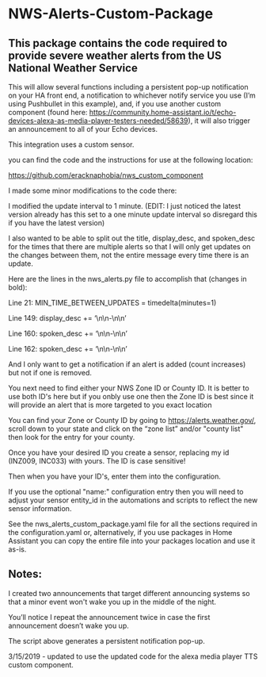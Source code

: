 # NWS-Alerts-Custom-Package
## This package contains the code required to provide severe weather alerts from the US National Weather Service

This will allow several functions including a persistent pop-up notification on your HA front end, a notification to whichever notify service you use (I’m using Pushbullet in this example), and, if you use another custom component (found here: https://community.home-assistant.io/t/echo-devices-alexa-as-media-player-testers-needed/58639), it will also trigger an announcement to all of your Echo devices.

This integration uses a custom sensor.

you can find the code and the instructions for use at the following location:

https://github.com/eracknaphobia/nws_custom_component

I made some minor modifications to the code there:

I modified the update interval to 1 minute. (EDIT: I just noticed the latest version already has this set to a one minute update interval so disregard this if you have the latest version)

I also wanted to be able to split out the title, display_desc, and spoken_desc for the times that there are multiple alerts so that I will only get updates on the changes between them, not the entire message every time there is an update.

Here are the lines in the nws_alerts.py file to accomplish that (changes in bold):

Line 21:
MIN_TIME_BETWEEN_UPDATES = timedelta(minutes=1)

Line 149:
display_desc += ‘\n\n-\n\n’

Line 160:
spoken_desc += ‘\n\n-\n\n’

Line 162:
spoken_desc += ‘\n\n-\n\n’

And I only want to get a notification if an alert is added (count increases) but not if one is removed.

You next need to find either your NWS Zone ID or County ID. It is better to use both ID's here but if you onbly use one then the Zone ID is best since it will provide an alert that is more targeted to you exact location

You can find your Zone or County ID by going to https://alerts.weather.gov/, scroll down to your state and click on the “zone list” and/or "county list" then look for the entry for your county.

Once you have your desired ID you create a sensor, replacing my id (INZ009, INC033) with yours. The ID is case sensitive!

Then when you have your ID's, enter them into the configuration.

If you use the optional "name:" configuration entry then you will need to adjust your sensor entity_id in the automations and scripts to reflect the new sensor information.

See the nws_alerts_custom_package.yaml file for all the sections required in the configuration.yaml or, alternatively, if you use packages in Home Assistant you can copy the entire file into your packages location and use it as-is.

## Notes:

I created two announcements that target different announcing systems so that a minor event won't wake you up in the middle of the night.

You’ll notice I repeat the announcement twice in case the first announcement doesn’t wake you up.

The script above generates a persistent notification pop-up.

3/15/2019 - updated to use the updated code for the alexa media player TTS custom component.
